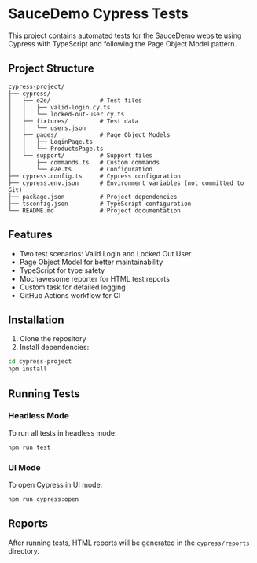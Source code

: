 # SauceDemo Cypress Tests

This project contains automated tests for the SauceDemo website using Cypress with TypeScript and following the Page Object Model pattern.

## Project Structure

```
cypress-project/
├── cypress/
│   ├── e2e/              # Test files
│   │   ├── valid-login.cy.ts
│   │   └── locked-out-user.cy.ts
│   ├── fixtures/         # Test data
│   │   └── users.json
│   ├── pages/            # Page Object Models
│   │   ├── LoginPage.ts
│   │   └── ProductsPage.ts
│   └── support/          # Support files
│       ├── commands.ts   # Custom commands
│       └── e2e.ts        # Configuration
├── cypress.config.ts     # Cypress configuration
├── cypress.env.json      # Environment variables (not committed to Git)
├── package.json          # Project dependencies
├── tsconfig.json         # TypeScript configuration
└── README.md             # Project documentation
```

## Features

- Two test scenarios: Valid Login and Locked Out User
- Page Object Model for better maintainability
- TypeScript for type safety
- Mochawesome reporter for HTML test reports
- Custom task for detailed logging
- GitHub Actions workflow for CI

## Installation

1. Clone the repository
2. Install dependencies:

```bash
cd cypress-project
npm install
```

## Running Tests

### Headless Mode

To run all tests in headless mode:

```bash
npm run test
```

### UI Mode

To open Cypress in UI mode:

```bash
npm run cypress:open
```

## Reports

After running tests, HTML reports will be generated in the `cypress/reports` directory. 